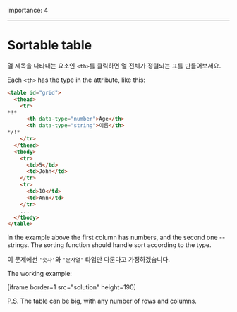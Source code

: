 importance: 4

---

# Sortable table

열 제목을 나타내는 요소인 `<th>`를 클릭하면 열 전체가 정렬되는 표를 만들어보세요.

Each `<th>` has the type in the attribute, like this:

```html
<table id="grid">
  <thead>
    <tr>
*!*
      <th data-type="number">Age</th>
      <th data-type="string">이름</th>
*/!*
    </tr>
  </thead>
  <tbody>
    <tr>
      <td>5</td>
      <td>John</td>
    </tr>
    <tr>
      <td>10</td>
      <td>Ann</td>
    </tr>
    ...
  </tbody>
</table>
```

In the example above the first column has numbers, and the second one -- strings. The sorting function should handle sort according to the type.

이 문제에선 `'숫자'`와 `'문자열'` 타입만 다룬다고 가정하겠습니다.

The working example:

[iframe border=1 src="solution" height=190]

P.S. The table can be big, with any number of rows and columns.
